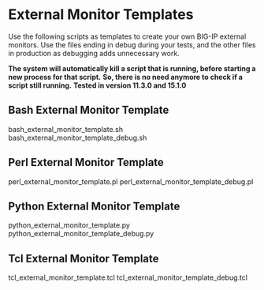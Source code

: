 # External Monitor Templates

Use the following scripts as templates to create your own BIG-IP external monitors.
Use the files ending in debug during your tests, and the other files in production as debugging adds unnecessary work.

**The system will automatically kill a script that is running, before starting a new process for that script.**
**So, there is no need anymore to check if a script still running.**
**Tested in version 11.3.0 and 15.1.0**

## Bash External Monitor Template
bash_external_monitor_template.sh
bash_external_monitor_template_debug.sh

## Perl External Monitor Template
perl_external_monitor_template.pl
perl_external_monitor_template_debug.pl

## Python External Monitor Template
python_external_monitor_template.py
python_external_monitor_template_debug.py

## Tcl External Monitor Template
tcl_external_monitor_template.tcl
tcl_external_monitor_template_debug.tcl
